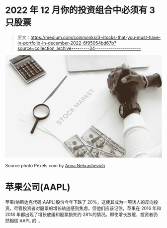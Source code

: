 # 2022 年 12 月你的投资组合中必须有 3 只股票

> 原文：<https://medium.com/coinmonks/3-stocks-that-you-must-have-in-portfolio-in-december-2022-6f95054bd67b?source=collection_archive---------34----------------------->

![](img/7d21382aea26740eab535a85a5dd6b98.png)

Source photo Pexels.com by [Anna Nekrashevich](https://www.pexels.com/@anna-nekrashevich/)

# 苹果公司(AAPL)

苹果(纳斯达克代码:AAPL)股价今年下跌了 20%，这使其成为一项诱人的反向投资。尽管投资者对股票的增长轨迹感到焦虑，但他们应该记住，苹果在 2016 年和 2018 年都出现了增长放缓和股票损失约 28%的情况。即使增长放缓，投资者仍然相信 AAPL 的…